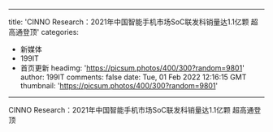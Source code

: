
---
title: 'CINNO Research：2021年中国智能手机市场SoC联发科销量达1.1亿颗 超高通登顶'
categories: 
 - 新媒体
 - 199IT
 - 首页更新
headimg: 'https://picsum.photos/400/300?random=9801'
author: 199IT
comments: false
date: Tue, 01 Feb 2022 12:16:15 GMT
thumbnail: 'https://picsum.photos/400/300?random=9801'
---

<div>   
CINNO Research：2021年中国智能手机市场SoC联发科销量达1.1亿颗 超高通登顶  
</div>
            